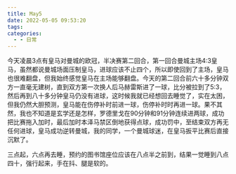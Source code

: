 ```yaml
---
title: May5
date: 2022-05-05 09:53:20
tags:
categories:
  - - 日常
---
```

今天凌晨3点有皇马对曼城的欧冠，半决赛第二回合，第一回合曼城主场4:3皇马，虽然都说曼城场面压制皇马，进球应该不止四个，所以即使回到了主场，皇马也很难翻盘，但我始终感觉皇马在主场能够翻盘。今天的第二回合前六十多分钟双方一直毫无建树，直到双方第一次换人后马赫雷斯进了一球，比分被拉到了5:3，然后再到八十多分钟皇马仍没有进球，这时候我就已经想回去睡觉了，实在太困，但我仍然大胆预测，皇马能在伤停补时前进一球，伤停补时时再进一球。果不其然，我也不知道是玄学还是怎样，罗德里戈在90分钟和91分钟连续进两球，成功把比赛拖入加时，最后加时本泽马禁区倒地获得点球，成功罚中，至结束双方再无任何进球，皇马成功逆转曼城，我的同学，一个曼城球迷，在皇马扳平比赛后直接沉默了。

三点起，六点再去睡，预约的图书馆座位应该在八点半之前到，结果一觉睡到八点四十，强行起来，手在抖、腿是软的。